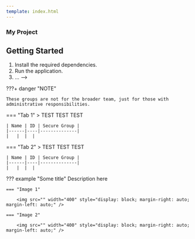 ```yaml
---
template: index.html
---
```


### My Project
<!-- 
<!-- This is the homepage for my project. Add more content here to describe your project. -->

## Getting Started

1. Install the required dependencies.
2. Run the application.
3. ... -->





<!-- <iframe src="" width = '800' height = '600'></iframe> -->
<!-- <img src="" style="height:350px; display: block; margin-right: auto; margin-left: auto;"> -->



???+ danger "NOTE"    

    These groups are not for the broader team, just for those with administrative responsibilities.

=== "Tab 1"
    > TEST TEST TEST

    | Name | ID | Secure Group |
    |------|----|--------------|
    |   |  |  |

=== "Tab 2"
    > TEST TEST TEST

    | Name | ID | Secure Group |
    |------|----|--------------|
    |   |  |  |


??? example "Some title"
    Description here
      
    === "Image 1"
      
        <img src="" width="400" style="display: block; margin-right: auto; margin-left: auto;" />

    === "Image 2"
      
        <img src="" width="400" style="display: block; margin-right: auto; margin-left: auto;" />